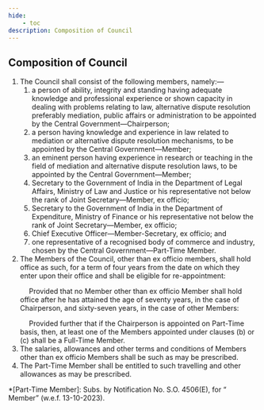 ```yaml
---
hide:
    - toc
description: Composition of Council
---
```


## Composition of Council

1. The Council shall consist of the following members, namely:—
    1. a person of ability, integrity and standing having adequate knowledge and professional experience or shown capacity in dealing with problems relating to law, alternative dispute resolution preferably mediation, public affairs or administration to be appointed by the Central Government—Chairperson;
    2. a person having knowledge and experience in law related to mediation or alternative dispute resolution mechanisms, to be appointed by the Central Government—Member;
    3. an eminent person having experience in research or teaching in the field of mediation and alternative dispute resolution laws, to be appointed by the Central Government—Member;
    4. Secretary to the Government of India in the Department of Legal Affairs, Ministry of Law and Justice or his representative not below the rank of Joint Secretary—Member, ex officio;
    5. Secretary to the Government of India in the Department of Expenditure, Ministry of Finance or his representative not below the rank of Joint Secretary—Member, ex officio;
    6. Chief Executive Officer—Member-Secretary, ex officio; and
    7. one representative of a recognised body of commerce and industry, chosen by the Central Government—Part-Time Member.
2. The Members of the Council, other than ex officio members, shall hold office as such, for a term of four years from the date on which they enter upon their office and shall be eligible for re-appointment: </p>&emsp; Provided that no Member other than ex officio Member shall hold office after he has attained the age of seventy years, in the case of Chairperson, and sixty-seven years, in the case of other Members: </p>&emsp; Provided further that if the Chairperson is appointed on Part-Time basis, then, at least one of the Members appointed under clauses (b) or (c) shall be a Full-Time Member.
3. The salaries, allowances and other terms and conditions of Members other than ex officio Members shall be such as may be prescribed.
4. The Part-Time Member shall be entitled to such travelling and other allowances as may be prescribed.


*[Part-Time Member]: Subs. by Notification No. S.O. 4506(E), for “ Member” (w.e.f. 13-10-2023).
